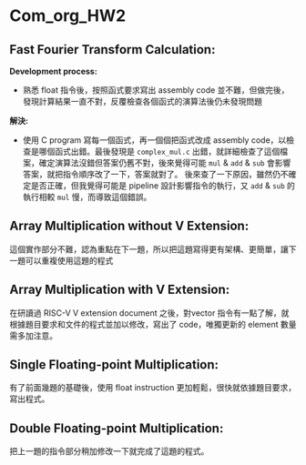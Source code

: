 # Com_org_HW2

## Fast Fourier Transform Calculation:
**Development process:** 
* 熟悉 float 指令後，按照函式要求寫出 assembly code 並不難，但做完後，發現計算結果一直不對，反覆檢查各個函式的演算法後仍未發現問題

**解決:** 
* 使用 C program 寫每一個函式，再一個個把函式改成 assembly code，以檢查是哪個函式出錯。最後發現是 `complex_mul.c` 出錯，就詳細檢查了這個檔案，確定演算法沒錯但答案仍舊不對，後來覺得可能 `mul` & `add` & `sub` 會影響答案，就把指令順序改了一下，答案就對了。
後來查了一下原因，雖然仍不確定是否正確，但我覺得可能是 pipeline 設計影響指令的執行，又 `add` & `sub` 的執行相較 `mul` 慢，而導致這個錯誤。

##  Array Multiplication without V Extension:
這個實作部分不難，認為重點在下一題，所以把這題寫得更有架構、更簡單，讓下一題可以重複使用這題的程式

## Array Multiplication with V Extension:
在研讀過 RISC-V V extension document 之後，對vector 指令有一點了解，就根據題目要求和文件的程式並加以修改，寫出了 code，唯獨更新的 element 數量需多加注意。

## Single Floating-point Multiplication:
有了前面幾題的基礎後，使用 float instruction 更加輕鬆，很快就依據題目要求，寫出程式。

## Double Floating-point Multiplication:
把上一題的指令部分稍加修改一下就完成了這題的程式。
